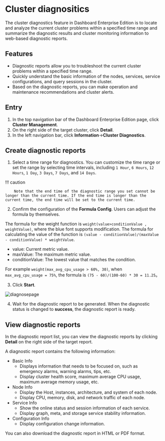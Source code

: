 # Cluster diagnositics

The cluster diagnostics feature in Dashboard Enterprise Edition is to locate and analyze the current cluster problems within a specified time range and summarize the diagnostic results and cluster monitoring information to web-based diagnostic reports.

## Features

- Diagnostic reports allow you to troubleshoot the current cluster problems within a specified time range.
- Quickly understand the basic information of the nodes, services, service configurations, and query sessions in the cluster.
- Based on the diagnostic reports, you can make operation and maintenance recommendations and cluster alerts.


## Entry

1. In the top navigation bar of the Dashboard Enterprise Edition page, click **Cluster Management**.
2. On the right side of the target cluster, click **Detail**.
3. In the left navigation bar, click **Information**->**Cluster Diagnostics**.

## Create diagnostic reports


1. Select a time range for diagnostics. You can customize the time range or set the range by selecting time intervals, including `1 Hour`, `6 Hours`, `12 Hours`, `1 Day`, `3 Days`, `7 Days`, and `14 Days`.

  !!! caution

        Note that the end time of the diagnostic range you set cannot be longer than the current time. If the end time is longer than the current time, the end time will be set to the current time.

2. Confirm the configuration of the **Formula Config**. Users can adjust the formula by themselves.

  The formula for the weight function is `weight(value>conditionValue , weightValue)`, where the blue font supports modification. The formula for calculating the value of the function is `(value - conditionValue)/(maxValue - conditionValue) * weightValue`.
  
  - value: Current metric value.
  - maxValue: The maximum metric value.
  - conditionValue: The lowest value that matches the condition.
  
  For example `weight(max_avg_cpu_usage > 60%, 30)`, when `max_avg_cpu_usage = 75%`, the formula is `(75 - 60)/(100-60) * 30 = 11.25`。

3. Click **Start**.

  ![diagnosepage](https://docs-cdn.nebula-graph.com.cn/figures/cluster_diagnose_230327_en.png)

4. Wait for the diagnostic report to be generated. When the diagnostic status is changed to **success**, the diagnostic report is ready.

## View diagnostic reports

In the diagnostic report list, you can view the diagnostic reports by clicking **Detail** on the right side of the target report.

A diagnostic report contains the following information:

- Basic Info
  - Displays information that needs to be focused on, such as emergency alarms, warning alarms, tips, etc.
  - Display cluster health score, maximum average CPU usage, maximum average memory usage, etc.
- Node Info
  - Display the Host, instances, architecture, and system of each node.
  - Display CPU, memory, disk, and network traffic of each node.
- Service Info
  - Show the online status and session information of each service.
  - Display graph, meta, and storage service stability information.
- Configuration Info
  - Display configuration change information.

You can also download the diagnostic report in HTML or PDF format.
